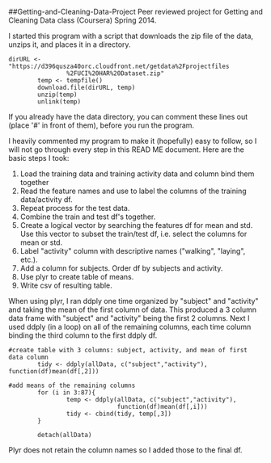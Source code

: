 ##Getting-and-Cleaning-Data-Project
Peer reviewed project for Getting and Cleaning Data class (Coursera) Spring 2014.

I started this program with a script that downloads the zip file of the data, unzips it, and places it in a directory.  

```{r}
dirURL <- "https://d396qusza40orc.cloudfront.net/getdata%2Fprojectfiles
                %2FUCI%20HAR%20Dataset.zip"
        temp <- tempfile()
        download.file(dirURL, temp)
        unzip(temp)  
        unlink(temp) 
```
If you already have the data directory, you can comment these lines out (place
'#' in front of them), before you run the program.

I heavily commented my program to make it (hopefully) easy to follow, so I will not
go through every step in this READ ME document.  Here are the basic steps I took:

1. Load the training data and training activity data and column bind them together
2. Read the feature names and use to label the columns of the training data/activity df.
3. Repeat process for the test data.
4. Combine the train and test df's together.
5. Create a logical vector by searching the features df for mean and std.  Use this vector
to subset the train/test df, i.e. select the columns for mean or std.
6. Label "activity" column with descriptive names ("walking", "laying", etc.).
7. Add a column for subjects.  Order df by subjects and activity.
8. Use plyr to create table of means.
9. Write csv of resulting table.

When using plyr, I ran ddply one time organized by "subject" and "activity" and taking the mean
of the first column of data.  This produced a 3 column data frame with "subject" and "activity"
being the first 2 columns.  Next I used ddply (in a loop) on all of the remaining columns, each
time column binding the third column to the first ddply df. 

```{r}
#create table with 3 columns: subject, activity, and mean of first data column
        tidy <- ddply(allData, c("subject","activity"), function(df)mean(df[,2]))

#add means of the remaining columns
        for (i in 3:87){
                temp <- ddply(allData, c("subject","activity"), 
                              function(df)mean(df[,i]))
                tidy <- cbind(tidy, temp[,3])
        }

        detach(allData)
```
Plyr does not retain the column names so I added those to the final df.
